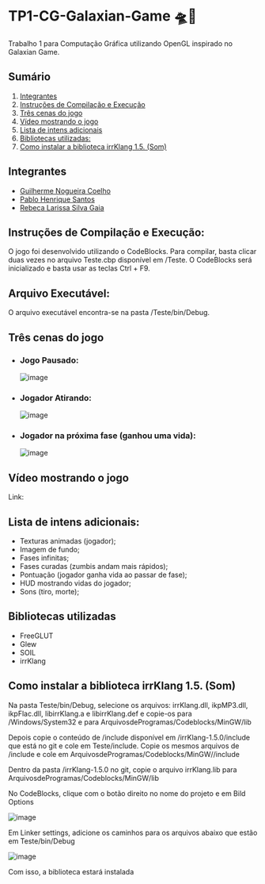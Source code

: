 # TP1-CG-Galaxian-Game 🛸🔫
Trabalho 1 para Computação Gráfica utilizando OpenGL inspirado no Galaxian Game.

## Sumário
1. [Integrantes](##integrantes)
2. [Instruções de Compilação e Execução](##Instruções-de-Compilação-e-Execução)
3. [Três cenas do jogo](##Três-cenas-do-jogo)
4. [Vídeo mostrando o jogo](##Vídeo-mostrando-o-jogo)
5. [Lista de intens adicionais](##-Lista-de-intens-adicionais)
6. [Bibliotecas utilizadas:](##Bibliotecas-utilizadas)
7. [Como instalar a biblioteca irrKlang 1.5. (Som)](##Como-instalar-a-biblioteca-irrKlang-1.5.-(Som))

## Integrantes
* [Guilherme Nogueira Coelho]
* [Pablo Henrique Santos]
* [Rebeca Larissa Silva Gaia]

## Instruções de Compilação e Execução:
O jogo foi desenvolvido utilizando o CodeBlocks. Para compilar, basta clicar duas vezes no arquivo Teste.cbp disponível em /Teste. O CodeBlocks será inicializado e basta usar as teclas Ctrl + F9.
## Arquivo Executável:
O arquivo executável encontra-se na pasta /Teste/bin/Debug.

## Três cenas do jogo
* ### Jogo Pausado:
  ![image](https://user-images.githubusercontent.com/93343614/171066449-50fd0d2f-77e9-41ea-9116-aab0cdf40449.png)
* ### Jogador Atirando:
  ![image](https://user-images.githubusercontent.com/93343614/171066631-73cdf753-4363-4869-a64e-538c37a56927.png)
* ### Jogador na próxima fase (ganhou uma vida):
  ![image](https://user-images.githubusercontent.com/93343614/171066777-6d9a7d35-5bc3-4311-bd00-6729345f98c7.png)

## Vídeo mostrando o jogo
Link: 

## Lista de intens adicionais:
* Texturas animadas (jogador);
* Imagem de fundo;
* Fases infinitas;
* Fases curadas (zumbis andam mais rápidos);
* Pontuação (jogador ganha vida ao passar de fase);
* HUD mostrando vidas do jogador;
* Sons (tiro, morte);

## Bibliotecas utilizadas
* FreeGLUT
* Glew
* SOIL
* irrKlang

## Como instalar a biblioteca irrKlang 1.5. (Som)

Na pasta Teste/bin/Debug, selecione os arquivos:
irrKlang.dll, ikpMP3.dll, ikpFlac.dll, libirrKlang.a e libirrKlang.def
e copie-os para /Windows/System32 e para ArquivosdeProgramas/Codeblocks/MinGW/lib

Depois copie o conteúdo de /include disponível em /irrKlang-1.5.0/include que está no git e cole em Teste/include.
Copie os mesmos arquivos de /include e cole em ArquivosdeProgramas/Codeblocks/MinGW//include

Dentro da pasta /irrKlang-1.5.0 no git, copie o arquivo irrKlang.lib para ArquivosdeProgramas/Codeblocks/MinGW/lib

No CodeBlocks, clique com o botão direito no nome do projeto e em Bild Options

![image](https://user-images.githubusercontent.com/93343614/169708904-2c6c1f58-b7ae-4a84-bef9-14fa625ea806.png)

Em Linker settings, adicione os caminhos para os arquivos abaixo que estão em Teste/bin/Debug

![image](https://user-images.githubusercontent.com/93343614/169708954-fe9f9142-3bed-43a1-9abe-8195a7270fc8.png)

Com isso, a biblioteca estará instalada

[Guilherme Nogueira Coelho]: https://github.com/GuiNo12
[Pablo Henrique Santos]: https://github.com/pablohsgc
[Rebeca Larissa Silva Gaia]: https://github.com/reb-gaia
